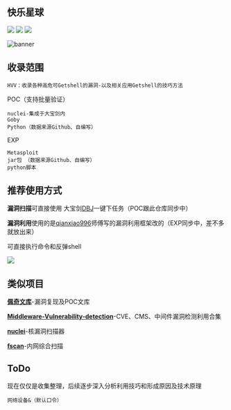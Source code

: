 ## 快乐星球

![](https://img.shields.io/badge/ReaTeam-漏洞利用-red) ![](https://img.shields.io/badge/Type-POC--EXP-orange) ![](https://img.shields.io/badge/version-2.0-brightgreen) 

![banner](banner.png)

## 收录范围

```
HVV：收录各种高危可Getshell的漏洞-以及相关应用Getshell的技巧方法
```

POC（支持批量验证）

```http
nuclei-集成于大宝剑内
Goby
Python（数据来源Github、自编写）
```

EXP

```http
Metasploit
jar包 （数据来源Github、自编写）
python脚本
```

## 推荐使用方式

**漏洞扫描**可直接使用 大宝剑[DBJ](https://github.com/wgpsec/DBJ)一键下任务（POC跟此仓库同步中）

**漏洞利用**使用的是[qianxiao996](https://github.com/qianxiao996)师傅写的漏洞利用框架改的（EXP同步中，差不多就放出来）

可直接执行命令和反弹shell

![](exploits.png)

## 类似项目

**[佩奇文库](https://github.com/PeiQi0/PeiQi-WIKI-POC)**-漏洞复现及POC文库

**[Middleware-Vulnerability-detection](https://github.com/mai-lang-chai/Middleware-Vulnerability-detection)**-CVE、CMS、中间件漏洞检测利用合集

**[nuclei](https://github.com/projectdiscovery/nuclei-templates)**-核漏洞扫描器

**[fscan](https://github.com/shadow1ng/fscan)**-内网综合扫描

## ToDo

现在仅仅是收集整理，后续逐步深入分析利用技巧和形成原因及技术原理

```http
网络设备&（默认口令）
```

